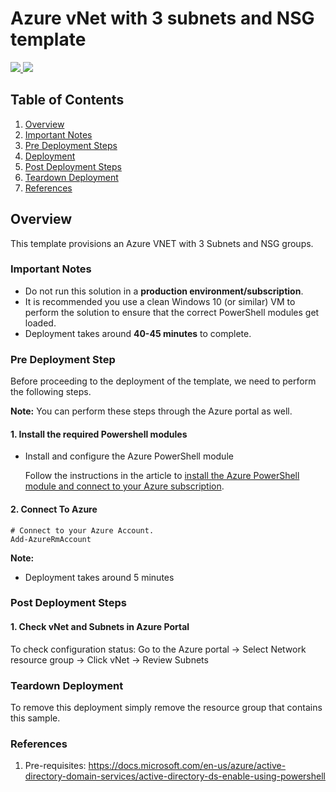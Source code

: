 # Azure vNet with 3 subnets and NSG template

<a href="https://portal.azure.com/#create/Microsoft.Template/uri/https%3A%2F%2Fraw.github.com%2Fcharlieporker%2FAzureARMTemplates%2Fblob%2Fmaster%2FvNet3Subnets%2Fazuredeploy.json" target="_blank">
    <img src="http://azuredeploy.net/deploybutton.png"/>
</a>
<a href="http://armviz.io/#/?load=https%3A%2F%2Fraw.github.com%2Fcharlieporker%2FAzureARMTemplates%2Fblob%2Fmaster%2FvNet3Subnets%2Fazuredeploy.json" target="_blank">
    <img src="http://armviz.io/visualizebutton.png"/>
</a>

## Table of Contents

1. [Overview](#overview)
2. [Important Notes](#importantnotes)
3. [Pre Deployment Steps](#predeployment)
4. [Deployment](#deployment)
5. [Post Deployment Steps](#postdeployment)
6. [Teardown Deployment](#teardown)
7. [References](#references)

<a name="overview"></a>

## Overview
This template provisions an Azure VNET with 3 Subnets and NSG groups.

<a name="importantnotes"></a>

### Important Notes

* Do not run this solution in a **production environment/subscription**.
* It is recommended you use a clean Windows 10 (or similar) VM to perform the solution to ensure that the correct PowerShell modules get loaded.
* Deployment takes around **40-45 minutes** to complete.

<a name="predeployment"></a>

### Pre Deployment Step

Before proceeding to the deployment of the template, we need to perform the following steps.

**Note:** You can perform these steps through the Azure portal as well.

#### 1. Install the required Powershell modules

* Install and configure the Azure PowerShell module

    Follow the instructions in the article to [install the Azure PowerShell module and connect to your Azure subscription](https://docs.microsoft.com/powershell/azure/install-azurerm-ps?toc=%2fazure%2factive-directory-domain-services%2ftoc.json).

#### 2. Connect To Azure 

    # Connect to your Azure Account.
    Add-AzureRmAccount

<a name="deployment"></a>

<p></p>

**Note:** 
* Deployment takes around 5 minutes

<a name="postdeployment"></a>

### Post Deployment Steps

#### 1. Check vNet and Subnets in Azure Portal
To check configuration status:
Go to the Azure portal -> Select Network resource group -> Click vNet -> Review Subnets

<a name="teardown"></a>

### Teardown Deployment
To remove this deployment simply remove the resource group that contains this sample. 
    
<a name="references"></a>

### References
1. Pre-requisites: https://docs.microsoft.com/en-us/azure/active-directory-domain-services/active-directory-ds-enable-using-powershell

